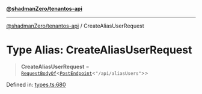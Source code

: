 [**@shadmanZero/tenantos-api**](../README.md)

***

[@shadmanZero/tenantos-api](../globals.md) / CreateAliasUserRequest

# Type Alias: CreateAliasUserRequest

> **CreateAliasUserRequest** = [`RequestBodyOf`](RequestBodyOf.md)\<[`PostEndpoint`](PostEndpoint.md)\<`"/api/aliasUsers"`\>\>

Defined in: [types.ts:680](https://github.com/shadmanZero/tenantos-api/blob/507575e6d82ab5e3b8a10f708778a3645f250cd6/src/types.ts#L680)
